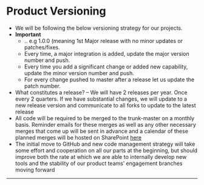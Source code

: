 # Product Versioning
* We will be following the below versioning strategy for our projects.
* **Important**
  * <Major>.<Minor>.<Patch> e.g 1.0.0 (meaning 1st Major release with no minor
  updates or patches/fixes.
  * Every time, a major integration is added, update the major version number and
  push.
  * Every time you add a significant change or added new capability, update the
  minor version number and push.
  * For every change pushed to master after a release let us update the patch
  number.
* What constitutes a release? – We will have 2 releases per year. Once every 2 quarters.
If we have substantial changes, we will update to a new release version and
communicate to all forks to update to the latest release
* All code will be required to be merged to the trunk-master on a monthly basis.
Reminder emails for these merges as well as any other necessary merges that come up
will be sent in advance and a calendar of these planned merges will be hosted on
SharePoint [here](https://sites.ey.com/:x:/r/sites/TestingiCOP/TestAutomation/_layouts/15/Doc.aspx?sourcedoc=%7BB89C67D1-12E7-4BC7-95A0-B1AFD3FA58D4%7D&file=NGeTAF%20Code%20Deployment%20Calendar.xlsx&action=default&mobileredirect=true)
* The initial move to GitHub and new code management strategy will take some effort
and cooperation on all our parts at the beginning, but should improve both the rate at
which we are able to internally develop new tools and the stability of our product
teams’ engagement branches moving forward

***
